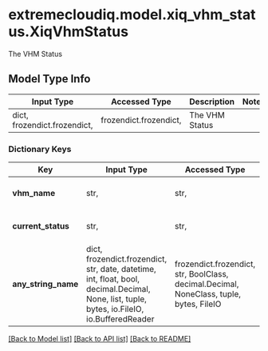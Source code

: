 # extremecloudiq.model.xiq_vhm_status.XiqVhmStatus

The VHM Status

## Model Type Info
Input Type | Accessed Type | Description | Notes
------------ | ------------- | ------------- | -------------
dict, frozendict.frozendict,  | frozendict.frozendict,  | The VHM Status | 

### Dictionary Keys
Key | Input Type | Accessed Type | Description | Notes
------------ | ------------- | ------------- | ------------- | -------------
**vhm_name** | str,  | str,  | The VHM account name. | [optional] 
**current_status** | str,  | str,  | The VIQ Current status. | [optional] 
**any_string_name** | dict, frozendict.frozendict, str, date, datetime, int, float, bool, decimal.Decimal, None, list, tuple, bytes, io.FileIO, io.BufferedReader | frozendict.frozendict, str, BoolClass, decimal.Decimal, NoneClass, tuple, bytes, FileIO | any string name can be used but the value must be the correct type | [optional]

[[Back to Model list]](../../README.md#documentation-for-models) [[Back to API list]](../../README.md#documentation-for-api-endpoints) [[Back to README]](../../README.md)

